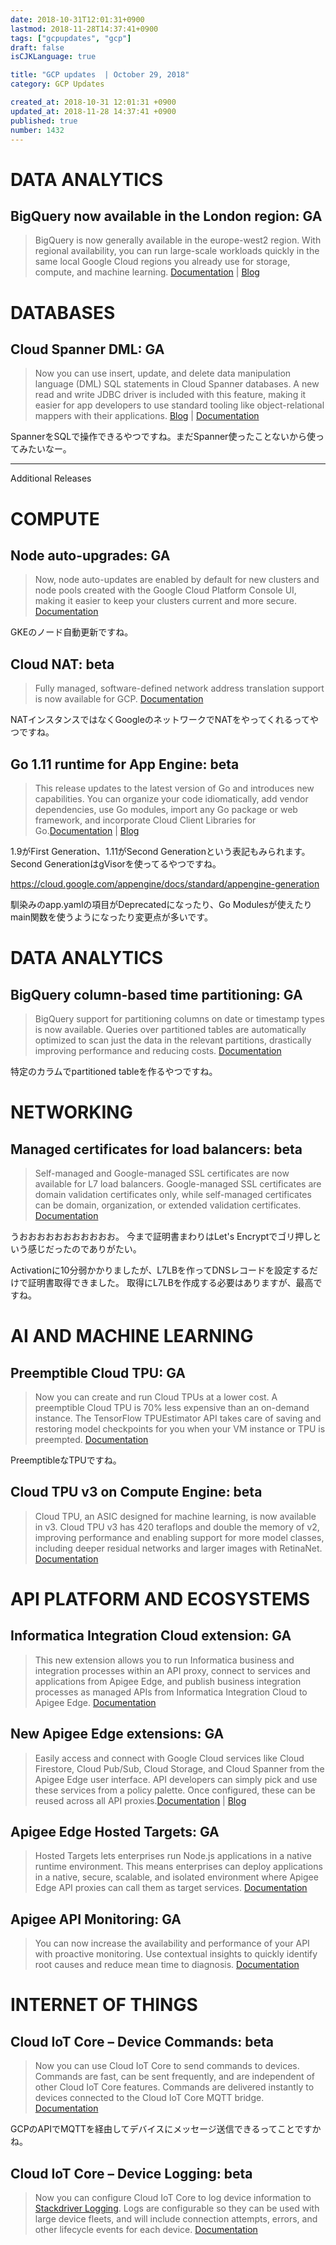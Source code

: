 ```yaml
---
date: 2018-10-31T12:01:31+0900
lastmod: 2018-11-28T14:37:41+0900
tags: ["gcpupdates", "gcp"]
draft: false
isCJKLanguage: true

title: "GCP updates  | October 29, 2018"
category: GCP Updates

created_at: 2018-10-31 12:01:31 +0900
updated_at: 2018-11-28 14:37:41 +0900
published: true
number: 1432
---
```


# DATA ANALYTICS

## BigQuery now available in the London region: GA

> BigQuery is now generally available in the europe-west2 region. With regional availability, you can run large-scale workloads quickly in the same local Google Cloud regions you already use for storage, compute, and machine learning. [Documentation](https://cloud.google.com/bigquery/docs/locations) | [Blog](https://cloud.google.com/blog/products/data-analytics/bigquery-arrives-in-the-london-region-with-more-regions-to-come)


# DATABASES

## Cloud Spanner DML: GA

> Now you can use insert, update, and delete data manipulation language (DML) SQL statements in Cloud Spanner databases. A new read and write JDBC driver is included with this feature, making it easier for app developers to use standard tooling like object-relational mappers with their applications. [Blog](https://cloud.google.com/blog/products/databases/develop-and-deploy-apps-more-easily-with-cloud-spanner-and-cloud-bigtable-updates) | [Documentation](https://cloud.google.com/spanner/docs/dml-syntax)

SpannerをSQLで操作できるやつですね。まだSpanner使ったことないから使ってみたいなー。

---

Additional Releases


# COMPUTE

## Node auto-upgrades: GA

> Now, node auto-updates are enabled by default for new clusters and node pools created with the Google Cloud Platform Console UI, making it easier to keep your clusters current and more secure. [Documentation](https://cloud.google.com/kubernetes-engine/docs/how-to/node-auto-upgrades)

GKEのノード自動更新ですね。

## Cloud NAT: beta

> Fully managed, software-defined network address translation support is now available for GCP. [Documentation](https://cloud.google.com/nat/docs/)

NATインスタンスではなくGoogleのネットワークでNATをやってくれるってやつですね。


## Go 1.11 runtime for App Engine: beta

> This release updates to the latest version of Go and introduces new capabilities. You can organize your code idiomatically, add vendor dependencies, use Go modules, import any Go package or web framework, and incorporate Cloud Client Libraries for Go.[Documentation](https://cloud.google.com/appengine/docs/standard/go/) | [Blog](https://cloud.google.com/blog/products/application-development/go-1-11-is-now-available-on-app-engine)

1.9がFirst Generation、1.11がSecond Generationという表記もみられます。Second GenerationはgVisorを使ってるやつですね。

https://cloud.google.com/appengine/docs/standard/appengine-generation

馴染みのapp.yamlの項目がDeprecatedになったり、Go Modulesが使えたりmain関数を使うようになったり変更点が多いです。


# DATA ANALYTICS

## BigQuery column-based time partitioning: GA

> BigQuery support for partitioning columns on date or timestamp types is now available. Queries over partitioned tables are automatically optimized to scan just the data in the relevant partitions, drastically improving performance and reducing costs. [Documentation](https://cloud.google.com/bigquery/docs/creating-column-partitions)

特定のカラムでpartitioned tableを作るやつですね。

# NETWORKING

## Managed certificates for load balancers: beta

> Self-managed and Google-managed SSL certificates are now available for L7 load balancers. Google-managed SSL certificates are domain validation certificates only, while self-managed certificates can be domain, organization, or extended validation certificates. [Documentation](https://cloud.google.com/load-balancing/docs/ssl-certificates)

うおおおおおおおおおおお。
今まで証明書まわりはLet's Encryptでゴリ押しという感じだったのでありがたい。

Activationに10分弱かかりましたが、L7LBを作ってDNSレコードを設定するだけで証明書取得できました。
取得にL7LBを作成する必要はありますが、最高ですね。

# AI AND MACHINE LEARNING

## Preemptible Cloud TPU: GA

> Now you can create and run Cloud TPUs at a lower cost. A preemptible Cloud TPU is 70% less expensive than an on-demand instance. The TensorFlow TPUEstimator API takes care of saving and restoring model checkpoints for you when your VM instance or TPU is preempted. [Documentation](https://cloud.google.com/tpu/docs/preemptible)

PreemptibleなTPUですね。

## Cloud TPU v3 on Compute Engine: beta

> Cloud TPU, an ASIC designed for machine learning, is now available in v3. Cloud TPU v3 has 420 teraflops and double the memory of v2, improving performance and enabling support for more model classes, including deeper residual networks and larger images with RetinaNet. [Documentation](https://cloud.google.com/tpu/docs/)


# API PLATFORM AND ECOSYSTEMS

## Informatica Integration Cloud extension: GA

> This new extension allows you to run Informatica business and integration processes within an API proxy, connect to services and applications from Apigee Edge, and publish business integration processes as managed APIs from Informatica Integration Cloud to Apigee Edge. [Documentation](https://docs.apigee.com/api-platform/reference/extensions/informatica-integration-extension)

## New Apigee Edge extensions: GA

> Easily access and connect with Google Cloud services like Cloud Firestore, Cloud Pub/Sub, Cloud Storage, and Cloud Spanner from the Apigee Edge user interface. API developers can simply pick and use these services from a policy palette. Once configured, these can be reused across all API proxies.[Documentation](https://docs.apigee.com/api-platform/extensions/extensions-overview) | [Blog](https://cloud.google.com/blog/products/gcp/introducing-new-apigee-capabilities-deliver-business-impact-apis)

## Apigee Edge Hosted Targets: GA

> Hosted Targets lets enterprises run Node.js applications in a native runtime environment. This means enterprises can deploy applications in a native, secure, scalable, and isolated environment where Apigee Edge API proxies can call them as target services. [Documentation](https://docs.apigee.com/api-platform/hosted-targets/hosted-targets-overview)

## Apigee API Monitoring: GA

> You can now increase the availability and performance of your API with proactive monitoring. Use contextual insights to quickly identify root causes and reduce mean time to diagnosis. [Documentation](https://docs.apigee.com/api-monitoring)


# INTERNET OF THINGS

## Cloud IoT Core – Device Commands: beta

> Now you can use Cloud IoT Core to send commands to devices. Commands are fast, can be sent frequently, and are independent of other Cloud IoT Core features. Commands are delivered instantly to devices connected to the Cloud IoT Core MQTT bridge. [Documentation](https://cloud.google.com/iot/docs/how-tos/commands)

GCPのAPIでMQTTを経由してデバイスにメッセージ送信できるってことですかね。

## Cloud IoT Core – Device Logging: beta

> Now you can configure Cloud IoT Core to log device information to [Stackdriver Logging](https://cloud.google.com/logging/). Logs are configurable so they can be used with large device fleets, and will include connection attempts, errors, and other lifecycle events for each device. [Documentation](https://cloud.google.com/iot/docs/how-tos/device-logs)


